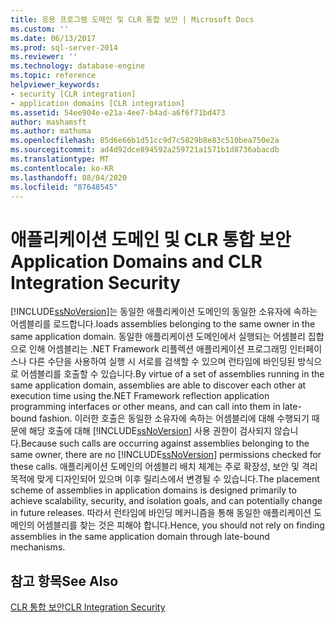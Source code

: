 ```yaml
---
title: 응용 프로그램 도메인 및 CLR 통합 보안 | Microsoft Docs
ms.custom: ''
ms.date: 06/13/2017
ms.prod: sql-server-2014
ms.reviewer: ''
ms.technology: database-engine
ms.topic: reference
helpviewer_keywords:
- security [CLR integration]
- application domains [CLR integration]
ms.assetid: 54ee904e-e21a-4ee7-b4ad-a6f6f71bd473
author: mashamsft
ms.author: mathoma
ms.openlocfilehash: 85d6e66b1d51cc9d7c5829b8e83c510bea750e2a
ms.sourcegitcommit: ad4d92dce894592a259721a1571b1d8736abacdb
ms.translationtype: MT
ms.contentlocale: ko-KR
ms.lasthandoff: 08/04/2020
ms.locfileid: "87648545"
---
```

# <a name="application-domains-and-clr-integration-security"></a><span data-ttu-id="9da0f-102">애플리케이션 도메인 및 CLR 통합 보안</span><span class="sxs-lookup"><span data-stu-id="9da0f-102">Application Domains and CLR Integration Security</span></span>
  [!INCLUDE[ssNoVersion](../../includes/ssnoversion-md.md)]<span data-ttu-id="9da0f-103">는 동일한 애플리케이션 도메인의 동일한 소유자에 속하는 어셈블리를 로드합니다.</span><span class="sxs-lookup"><span data-stu-id="9da0f-103">loads assemblies belonging to the same owner in the same application domain.</span></span> <span data-ttu-id="9da0f-104">동일한 애플리케이션 도메인에서 실행되는 어셈블리 집합으로 인해 어셈블리는 .NET Framework 리플렉션 애플리케이션 프로그래밍 인터페이스나 다른 수단을 사용하여 실행 시 서로를 검색할 수 있으며 런타임에 바인딩된 방식으로 어셈블리를 호출할 수 있습니다.</span><span class="sxs-lookup"><span data-stu-id="9da0f-104">By virtue of a set of assemblies running in the same application domain, assemblies are able to discover each other at execution time using the.NET Framework reflection application programming interfaces or other means, and can call into them in late-bound fashion.</span></span> <span data-ttu-id="9da0f-105">이러한 호출은 동일한 소유자에 속하는 어셈블리에 대해 수행되기 때문에 해당 호출에 대해 [!INCLUDE[ssNoVersion](../../includes/ssnoversion-md.md)] 사용 권한이 검사되지 않습니다.</span><span class="sxs-lookup"><span data-stu-id="9da0f-105">Because such calls are occurring against assemblies belonging to the same owner, there are no [!INCLUDE[ssNoVersion](../../includes/ssnoversion-md.md)] permissions checked for these calls.</span></span> <span data-ttu-id="9da0f-106">애플리케이션 도메인의 어셈블리 배치 체계는 주로 확장성, 보안 및 격리 목적에 맞게 디자인되어 있으며 이후 릴리스에서 변경될 수 있습니다.</span><span class="sxs-lookup"><span data-stu-id="9da0f-106">The placement scheme of assemblies in application domains is designed primarily to achieve scalability, security, and isolation goals, and can potentially change in future releases.</span></span> <span data-ttu-id="9da0f-107">따라서 런타임에 바인딩 메커니즘을 통해 동일한 애플리케이션 도메인의 어셈블리를 찾는 것은 피해야 합니다.</span><span class="sxs-lookup"><span data-stu-id="9da0f-107">Hence, you should not rely on finding assemblies in the same application domain through late-bound mechanisms.</span></span>  
  
## <a name="see-also"></a><span data-ttu-id="9da0f-108">참고 항목</span><span class="sxs-lookup"><span data-stu-id="9da0f-108">See Also</span></span>  
 [<span data-ttu-id="9da0f-109">CLR 통합 보안</span><span class="sxs-lookup"><span data-stu-id="9da0f-109">CLR Integration Security</span></span>](../../relational-databases/clr-integration/security/clr-integration-security.md)  
  
  
